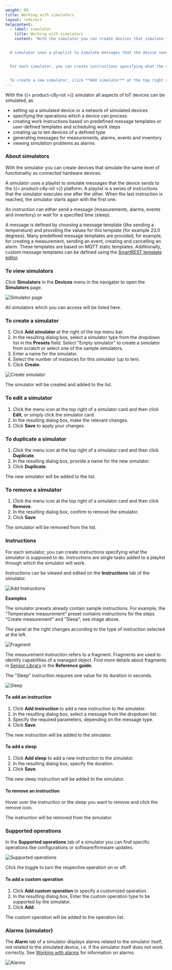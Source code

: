 ```yaml
---
weight: 90
title: Working with simulators
layout: redirect
helpcontent:
  - label: simulator
    title: Working with simulators
    content: "With the simulator you can create devices that simulate the same level of functionality as connected hardware devices.


  A simulator uses a playlist to simulate messages that the device sends to the Cumulocity IoT platform. A playlist is a series of instructions that the simulator executes one after the other. An instruction can either send a message (measurements, alarms, events, and inventory) or wait for a specified time (sleep).


  For each simulator, you can create instructions specifying what the simulator is supposed to do.


  To create a new simulator, click **Add simulator** at the top right and follow the instructions in the *Device Management > Simulator* section in the *User guide*."
---
```


With the {{< product-c8y-iot >}} simulator all aspects of IoT devices can be simulated, as

* setting up a simulated device or a network of simulated devices
* specifying the operations which a device can process
* creating work instructions based on predefined message templates or user-defined templates and scheduling work steps
* creating up to ten devices of a defined type
* generating messages for measurements, alarms, events and inventory
* viewing simulation problems as alarms

### About simulators

With the simulator you can create devices that simulate the same level of functionality as connected hardware devices.

A simulator uses a playlist to simulate messages that the device sends to the {{< product-c8y-iot >}} platform. A playlist is a series of instructions that the simulator executes one after the other. When the last instruction is reached, the simulator starts again with the first one.

An instruction can either send a message (measurements, alarms, events and inventory) or wait for a specified time (sleep).

A message is defined by choosing a message template (like sending a temperature) and providing the values for this template (for example 23.0 degrees). Many predefined message templates are provided, for example, for creating a measurement, sending an event, creating and cancelling an alarm. These templates are based on MQTT static templates. Additionally, custom message templates can be defined using the [SmartREST template editor](#smartrest-templates).

### To view simulators

Click **Simulators** in the **Devices** menu in the navigator to open the **Simulators** page.

<img src="/images/users-guide/DeviceManagement/devmgmt-simulator.png" alt="Simulator page">

All simulators which you can access will be listed here.

### To create a simulator

1. Click **Add simulator** at the right of the top menu bar.
2. In the resulting dialog box, select a simulator type from the dropdown list in the **Presets** field. Select "Empty simulator" to create a simulator from scratch or select one of the sample simulators.
3. Enter a name for the simulator.
4. Select the number of instances for this simulator (up to ten).
5. Click **Create**.

<img src="/images/users-guide/DeviceManagement/devmgmt-simulator-add.png" alt="Create simulator">

The simulator will be created and added to the list.

### To edit a simulator

1. Click the menu icon at the top right of a simulator card and then click **Edit**, or simply click the simulator card.
2. In the resulting dialog box, make the relevant changes.
3. Click **Save** to apply your changes.

### To duplicate a simulator

1. Click the menu icon at the top right of a simulator card and then click **Duplicate**.
2. In the resulting dialog box, provide a name for the new simulator.
3. Click **Duplicate**.

The new simulator will be added to the list.

### To remove a simulator

1. Click the menu icon at the top right of a simulator card and then click **Remove**.
2. In the resulting dialog box, confirm to remove the simulator.
3. Click **Save**.

The simulator will be removed from the list.

### Instructions

For each simulator, you can create instructions specifying what the simulator is supposed to do. Instructions are single tasks added to a playlist through which the simulator will work.

Instructions can be viewed and edited on the **Instructions** tab of the simulator.

![Add Instructions](/images/users-guide/DeviceManagement/devmgmt-simulator-instructions.png)

**Examples**

The simulator presets already contain sample instructions. For example, the "Temperature measurement" preset contains instructions for the steps "Create measurement" and "Sleep", see image above.

The panel at the right changes according to the type of instruction selected at the left.

![Fragment](/images/users-guide/DeviceManagement/devmgmt-simulator-fragment.png)

The measurement instruction refers to a fragment. Fragments are used to identify capabilities of a managed object. Find more details about fragments in [Sensor Library](/reference/sensor-library/) in the **Reference guide**.

The "Sleep" instruction requires one value for its duration in seconds.

![Sleep](/images/users-guide/DeviceManagement/devmgmt-simulator-sleep.png)

#### To add an instruction

1. Click **Add instruction** to add a new instruction to the simulator.
2.  In the resulting dialog box, select a message from the dropdown list.
3. Specify the required parameters, depending on the message type.
3. Click **Save**.

The new instruction will be added to the simulator.

#### To add a sleep

1. Click **Add sleep** to add a new instruction to the simulator.
3. In the resulting dialog box, specify the duration.
3. Click **Save**.

The new sleep instruction will be added to the simulator.

#### To remove an instruction

Hover over the instruction or the sleep you want to remove and click the remove icon.

The instruction will be removed from the simulator.

### Supported operations

In the **Supported operations** tab of a simulator you can find specific operations like configurations or software/firmware updates.

![Supported operations](/images/users-guide/DeviceManagement/devmgmt-simulator-supported-operations.png)

Click the toggle to turn the respective operation on or off.

#### To add a custom operation

1. Click **Add custom operation** to specify a customized operation.
2. In the resulting dialog box, Enter the custom operation type to be supported by the simulator.
3. Click **Add**.

The custom operation will be added to the operation list.

### Alarms (simulator)

The **Alarm** tab of a simulator displays alarms related to the simulator itself, not related to the simulated device, i.e. if the simulator itself does not work correctly. See [Working with alarms](/users-guide/device-management/#alarm-monitoring) for information on alarms.

![Alarms](/images/users-guide/DeviceManagement/devmgmt-simulator-alarm.png)

